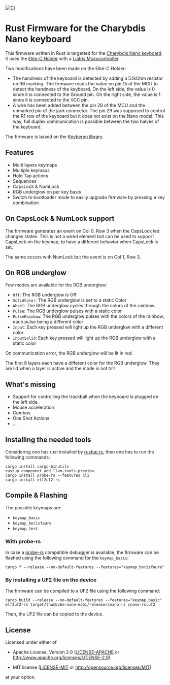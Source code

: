 [![CI](https://github.com/borisfaure/cnano-rs/actions/workflows/ci.yml/badge.svg?branch=main)](https://github.com/borisfaure/cnano-rs/actions/workflows/ci.yml)

# Rust Firmware for the Charybdis Nano keyboard

This firmware written in Rust is targetted for the
[Charybdis Nano keyboard](https://bastardkb.com/product/charybdis-nano-kit/).
It uses the [Elite-C Holder](https://github.com/Bastardkb/Elite-C-holder) with
a [Liatris Microcontroller](https://splitkb.com/products/liatris).

Two modifications have been made on the Elite-C Holder:

- The handness of the keyboard is detected by adding a 5.1kOhm resistor on R6
  marking.  The firmware reads the value on pin 15 of the MCU to detect the
  handness of the keyboard.  On the left side, the value is 0 since it is
  connected to the Ground pin.  On the right side, the value is 1 since it
  is connected to the VCC pin.
- A wire has been added between the pin 29 of the MCU and the unmarked pin of
  the jack connector.  The pin 29 was supposed to control the R1 row of the
  keyboard but it does not exist on the Nano model.  This way, full duplex
  communication is possible between the two halves of the keyboard.

The firmware is based on the [Keyberon library](https://github.com/TeXitoi/keyberon).

## Features

- Multi layers keymaps
- Multiple keymaps
- Hold Tap actions
- Sequences
- CapsLock & NumLock
- RGB underglow on per key basis
- Switch to bootloader mode to easily upgrade firmware by pressing a key combination

## On CapsLock & NumLock support

The firmware generates an event on Col 0, Row 3 when the CapsLock led changes
states.  This is not a wired element but can be used to support CapsLock on
the keymap, to have a different behavior when CapsLock is set.

The same occurs with NumLock but the event is on Col 1, Row 3.

## On RGB underglow

Few modes are available for the RGB underglow:

 - `Off`: The RGB underglow is Off
 - `SolidColor`: The RGB underglow is set to a static Color
 - `Wheel`: The RGB underglow cycles through the colors of the rainbow
 - `Pulse`: The RGB underglow pulses with a static color
 - `PulseRainbow`: The RGB underglow pulses with the colors of the rainbow,
   each pulse being a different color
 - `Input`: Each key pressed will light up the RGB underglow with a different
   color
 - `InputSolid`: Each key pressed will light up the RGB underglow with a
   static color

On communication error, the RGB underglow will be lit in red.

The first 8 layers each have a different color for the RGB underglow.  They
are lid when a layer is active and the mode is not `Off`.

## What's missing

- Support for controlling the trackball when the keyboard is plugged on the
  left side.
- Mouse acceleration
- Combos
- One Shot Actions
- ...


## Installing the needed tools

Considering one has rust installed by [rustup.rs](https://rustup.rs), then
one has to run the following commands:

```shell
cargo install cargo-binutils
rustup component add llvm-tools-preview
cargo install probe-rs --features cli
cargo install elf2uf2-rs
```

## Compile & Flashing

The possible keymaps are:

- `keymap_basic`
- `keymap_borisfaure`
- `keymap_test`

### With probe-rs

In case a [probe-rs](https://probe.rs/) compatible debugger is available, the
firmware can be flashed using the following command for the `keymap_basic`:

```shell
cargo f --release --no-default-features --features="keymap_borisfaure"
```

### By installing a UF2 file on the device

The firmware can be compiled to a UF2 file using the following command:

```shell
cargo build --release --no-default-features --features="keymap_basic"
elf2uf2-rs target/thumbv6m-none-eabi/release/cnano-rs cnano-rs.uf2
```

Then, the UF2 file can be copied to the device.


## License

Licensed under either of

- Apache License, Version 2.0 ([LICENSE-APACHE](LICENSE-APACHE) or
  http://www.apache.org/licenses/LICENSE-2.0)

- MIT license ([LICENSE-MIT](LICENSE-MIT) or http://opensource.org/licenses/MIT)

at your option.


